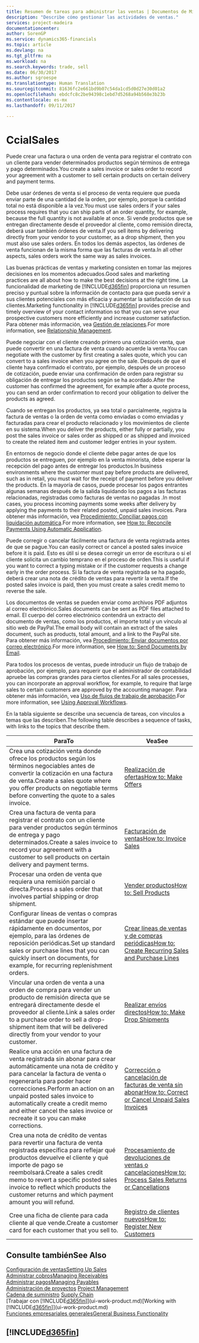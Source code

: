 ```yaml
---
title: Resumen de tareas para administrar las ventas | Documentos de Microsoft
description: "Describe cómo gestionar las actividades de ventas."
services: project-madeira
documentationcenter: 
author: SorenGP
ms.service: dynamics365-financials
ms.topic: article
ms.devlang: na
ms.tgt_pltfrm: na
ms.workload: na
ms.search.keywords: trade, sell
ms.date: 06/30/2017
ms.author: sgroespe
ms.translationtype: Human Translation
ms.sourcegitcommit: 81636fc2e661bd9b07c54da1cd5d0d27e30d01a2
ms.openlocfilehash: ebdcfc8c2be94398c1ebd7d5268a94b568e3b23b
ms.contentlocale: es-mx
ms.lasthandoff: 09/11/2017

---
```

# <a name="sales"></a><span data-ttu-id="61e13-103">Ccial</span><span class="sxs-lookup"><span data-stu-id="61e13-103">Sales</span></span>
<span data-ttu-id="61e13-104">Puede crear una factura o una orden de venta para registrar el contrato con un cliente para vender determinados productos según términos de entrega y pago determinados.</span><span class="sxs-lookup"><span data-stu-id="61e13-104">You create a sales invoice or sales order to record your agreement with a customer to sell certain products on certain delivery and payment terms.</span></span>

<span data-ttu-id="61e13-105">Debe usar órdenes de venta si el proceso de venta requiere que pueda enviar parte de una cantidad de la orden, por ejemplo, porque la cantidad total no está disponible a la vez.</span><span class="sxs-lookup"><span data-stu-id="61e13-105">You must use sales orders if your sales process requires that you can ship parts of an order quantity, for example, because the full quantity is not available at once.</span></span> <span data-ttu-id="61e13-106">Si vende productos que se entregan directamente desde el proveedor al cliente, como remisión directa, deberá usar también órdenes de venta.</span><span class="sxs-lookup"><span data-stu-id="61e13-106">If you sell items by delivering directly from your vendor to your customer, as a drop shipment, then you must also use sales orders.</span></span> <span data-ttu-id="61e13-107">En todos los demás aspectos, las órdenes de venta funcionan de la misma forma que las facturas de venta.</span><span class="sxs-lookup"><span data-stu-id="61e13-107">In all other aspects, sales orders work the same way as sales invoices.</span></span>

<span data-ttu-id="61e13-108">Las buenas prácticas de ventas y marketing consisten en tomar las mejores decisiones en los momentos adecuados.</span><span class="sxs-lookup"><span data-stu-id="61e13-108">Good sales and marketing practices are all about how to make the best decisions at the right time.</span></span> <span data-ttu-id="61e13-109">La funcionalidad de marketing de [!INCLUDE[d365fin](includes/d365fin_md.md)] proporciona un resumen preciso y puntual sobre la información de contacto para que pueda servir a sus clientes potenciales con más eficacia y aumentar la satisfacción de sus clientes.</span><span class="sxs-lookup"><span data-stu-id="61e13-109">Marketing functionality in [!INCLUDE[d365fin](includes/d365fin_md.md)] provides precise and timely overview of your contact information so that you can serve your prospective customers more efficiently and increase customer satisfaction.</span></span> <span data-ttu-id="61e13-110">Para obtener más información, vea [Gestión de relaciones](marketing-relationship-management.md).</span><span class="sxs-lookup"><span data-stu-id="61e13-110">For more information, see [Relationship Management](marketing-relationship-management.md).</span></span>

<span data-ttu-id="61e13-111">Puede negociar con el cliente creando primero una cotización venta, que puede convertir en una factura de venta cuando acuerde la venta.</span><span class="sxs-lookup"><span data-stu-id="61e13-111">You can negotiate with the customer by first creating a sales quote, which you can convert to a sales invoice when you agree on the sale.</span></span> <span data-ttu-id="61e13-112">Después de que el cliente haya confirmado el contrato, por ejemplo, después de un proceso de cotización, puede enviar una confirmación de orden para registrar su obligación de entregar los productos según se ha acordado.</span><span class="sxs-lookup"><span data-stu-id="61e13-112">After the customer has confirmed the agreement, for example after a quote process, you can send an order confirmation to record your obligation to deliver the products as agreed.</span></span>

<span data-ttu-id="61e13-113">Cuando se entregan los productos, ya sea total o parcialmente, registra la factura de ventas o la orden de venta como enviadas o como enviadas y facturadas para crear el producto relacionado y los movimientos de cliente en su sistema.</span><span class="sxs-lookup"><span data-stu-id="61e13-113">When you deliver the products, either fully or partially, you post the sales invoice or sales order as shipped or as shipped and invoiced to create the related item and customer ledger entries in your system.</span></span>

<span data-ttu-id="61e13-114">En entornos de negocio donde el cliente debe pagar antes de que los productos se entreguen, por ejemplo en la venta minorista, debe esperar la recepción del pago antes de entregar los productos.</span><span class="sxs-lookup"><span data-stu-id="61e13-114">In business environments where the customer must pay before products are delivered, such as in retail, you must wait for the receipt of payment before you deliver the products.</span></span> <span data-ttu-id="61e13-115">En la mayoría de casos, puede procesar los pagos entrantes algunas semanas después de la salida liquidando los pagos a las facturas relacionadas, registradas como facturas de ventas no pagadas .</span><span class="sxs-lookup"><span data-stu-id="61e13-115">In most cases, you process incoming payments some weeks after delivery by applying the payments to their related posted, unpaid sales invoices.</span></span> <span data-ttu-id="61e13-116">Para obtener más información, vea [Procedimiento: Conciliar pagos con liquidación automática](receivables-how-reconcile-payments-auto-application.md).</span><span class="sxs-lookup"><span data-stu-id="61e13-116">For more information, see [How to: Reconcile Payments Using Automatic Application](receivables-how-reconcile-payments-auto-application.md).</span></span>

<span data-ttu-id="61e13-117">Puede corregir o cancelar fácilmente una factura de venta registrada antes de que se pague.</span><span class="sxs-lookup"><span data-stu-id="61e13-117">You can easily correct or cancel a posted sales invoice before it is paid.</span></span> <span data-ttu-id="61e13-118">Esto es útil si se desea corregir un error de escritura o si el cliente solicita un cambio temprano en el proceso de orden.</span><span class="sxs-lookup"><span data-stu-id="61e13-118">This is useful if you want to correct a typing mistake or if the customer requests a change early in the order process.</span></span> <span data-ttu-id="61e13-119">Si la factura de venta registrada se ha pagado, deberá crear una nota de crédito de ventas para revertir la venta.</span><span class="sxs-lookup"><span data-stu-id="61e13-119">If the posted sales invoice is paid, then you must create a sales credit memo to reverse the sale.</span></span>

<span data-ttu-id="61e13-120">Los documentos de ventas se pueden enviar como archivos PDF adjuntos al correo electrónico.</span><span class="sxs-lookup"><span data-stu-id="61e13-120">Sales documents can be sent as PDF files attached to email.</span></span> <span data-ttu-id="61e13-121">El cuerpo del correo electrónico contendrá un extracto del documento de ventas, como los productos, el importe total y un vínculo al sitio web de PayPal.</span><span class="sxs-lookup"><span data-stu-id="61e13-121">The email body will contain an extract of the sales document, such as products, total amount, and a link to the PayPal site.</span></span> <span data-ttu-id="61e13-122">Para obtener más información, vea [Procedimiento: Enviar documentos por correo electrónico](ui-how-send-documents-email.md).</span><span class="sxs-lookup"><span data-stu-id="61e13-122">For more information, see [How to: Send Documents by Email](ui-how-send-documents-email.md).</span></span>

<span data-ttu-id="61e13-123">Para todos los procesos de ventas, puede introducir un flujo de trabajo de aprobación, por ejemplo, para requerir que el administrador de contabilidad apruebe las compras grandes para ciertos clientes.</span><span class="sxs-lookup"><span data-stu-id="61e13-123">For all sales processes, you can incorporate an approval workflow, for example, to require that large sales to certain customers are approved by the accounting manager.</span></span> <span data-ttu-id="61e13-124">Para obtener más información, vea [Uso de flujos de trabajo de aprobación](across-how-use-approval-workflows.md).</span><span class="sxs-lookup"><span data-stu-id="61e13-124">For more information, see [Using Approval Workflows](across-how-use-approval-workflows.md).</span></span>

<span data-ttu-id="61e13-125">En la tabla siguiente se describe una secuencia de tareas, con vínculos a temas que las describen.</span><span class="sxs-lookup"><span data-stu-id="61e13-125">The following table describes a sequence of tasks, with links to the topics that describe them.</span></span>

| <span data-ttu-id="61e13-126">Para</span><span class="sxs-lookup"><span data-stu-id="61e13-126">To</span></span> | <span data-ttu-id="61e13-127">Vea</span><span class="sxs-lookup"><span data-stu-id="61e13-127">See</span></span> |
| --- | --- |
| <span data-ttu-id="61e13-128">Crea una cotización venta donde ofrece los productos según los términos negociables antes de convertir la cotización en una factura de venta.</span><span class="sxs-lookup"><span data-stu-id="61e13-128">Create a sales quote where you offer products on negotiable terms before converting the quote to a sales invoice.</span></span> |[<span data-ttu-id="61e13-129">Realización de ofertas</span><span class="sxs-lookup"><span data-stu-id="61e13-129">How to: Make Offers</span></span>](sales-how-make-offers.md) |
| <span data-ttu-id="61e13-130">Crea una factura de venta para registrar el contrato con un cliente para vender productos según términos de entrega y pago determinados.</span><span class="sxs-lookup"><span data-stu-id="61e13-130">Create a sales invoice to record your agreement with a customer to sell products on certain delivery and payment terms.</span></span> |[<span data-ttu-id="61e13-131">Facturación de ventas</span><span class="sxs-lookup"><span data-stu-id="61e13-131">How to: Invoice Sales</span></span>](sales-how-invoice-sales.md) |
| <span data-ttu-id="61e13-132">Procesar una orden de venta que requiera una remisión parcial o directa.</span><span class="sxs-lookup"><span data-stu-id="61e13-132">Process a sales order that involves partial shipping or drop shipment.</span></span> |[<span data-ttu-id="61e13-133">Vender productos</span><span class="sxs-lookup"><span data-stu-id="61e13-133">How to: Sell Products</span></span>](sales-how-sell-products.md) |
|<span data-ttu-id="61e13-134">Configurar líneas de ventas o compras estándar que puede insertar rápidamente en documentos, por ejemplo, para las órdenes de reposición periódicas.</span><span class="sxs-lookup"><span data-stu-id="61e13-134">Set up standard sales or purchase lines that you can quickly insert on documents, for example, for recurring replenishment orders.</span></span>|[<span data-ttu-id="61e13-135">Crear líneas de ventas y de compras periódicas</span><span class="sxs-lookup"><span data-stu-id="61e13-135">How to: Create Recurring Sales and Purchase Lines</span></span>](sales-how-work-standard-lines.md)|  
| <span data-ttu-id="61e13-136">Vincular una orden de venta a una orden de compra para vender un producto de remisión directa que se entregará directamente desde el proveedor al cliente.</span><span class="sxs-lookup"><span data-stu-id="61e13-136">Link a sales order to a purchase order to sell a drop-shipment item that will be delivered directly from your vendor to your customer.</span></span> |[<span data-ttu-id="61e13-137">Realizar envíos directos</span><span class="sxs-lookup"><span data-stu-id="61e13-137">How to: Make Drop Shipments</span></span>](sales-how-drop-shipment.md) |
| <span data-ttu-id="61e13-138">Realice una acción en una factura de venta registrada sin abonar para crear automáticamente una nota de crédito y para cancelar la factura de venta o regenerarla para poder hacer correcciones.</span><span class="sxs-lookup"><span data-stu-id="61e13-138">Perform an action on an unpaid posted sales invoice to automatically create a credit memo and either cancel the sales invoice or recreate it so you can make corrections.</span></span> |[<span data-ttu-id="61e13-139">Corrección o cancelación de facturas de venta sin abonar</span><span class="sxs-lookup"><span data-stu-id="61e13-139">How to: Correct or Cancel Unpaid Sales Invoices</span></span>](sales-how-correct-cancel-sales-invoice.md) |
| <span data-ttu-id="61e13-140">Crea una nota de crédito de ventas para revertir una factura de venta registrada específica para reflejar qué productos devuelve el cliente y qué importe de pago se reembolsará.</span><span class="sxs-lookup"><span data-stu-id="61e13-140">Create a sales credit memo to revert a specific posted sales invoice to reflect which products the customer returns and which payment amount you will refund.</span></span> |[<span data-ttu-id="61e13-141">Procesamiento de devoluciones de ventas o cancelaciones</span><span class="sxs-lookup"><span data-stu-id="61e13-141">How to: Process Sales Returns or Cancellations</span></span>](sales-how-process-sales-returns-cancellations.md) |
| <span data-ttu-id="61e13-142">Cree una ficha de cliente para cada cliente al que vende.</span><span class="sxs-lookup"><span data-stu-id="61e13-142">Create a customer card for each customer that you sell to.</span></span> |[<span data-ttu-id="61e13-143">Registro de clientes nuevos</span><span class="sxs-lookup"><span data-stu-id="61e13-143">How to: Register New Customers</span></span>](sales-how-register-new-customers.md) |

## <a name="see-also"></a><span data-ttu-id="61e13-144">Consulte también</span><span class="sxs-lookup"><span data-stu-id="61e13-144">See Also</span></span>
[<span data-ttu-id="61e13-145">Configuración de ventas</span><span class="sxs-lookup"><span data-stu-id="61e13-145">Setting Up Sales</span></span>](sales-setup-sales.md)  
[<span data-ttu-id="61e13-146">Administrar cobros</span><span class="sxs-lookup"><span data-stu-id="61e13-146">Managing Receivables</span></span>](receivables-manage-receivables.md)  
[<span data-ttu-id="61e13-147">Administrar pagos</span><span class="sxs-lookup"><span data-stu-id="61e13-147">Managing Payables</span></span>](payables-manage-payables.MD)  
<span data-ttu-id="61e13-148">[Administración de proyectos](projects-manage-projects.md)  </span><span class="sxs-lookup"><span data-stu-id="61e13-148">[Project Management](projects-manage-projects.md)  </span></span>  
<span data-ttu-id="61e13-149">[Cadena de suministro](madeira-supply-chain.md)    </span><span class="sxs-lookup"><span data-stu-id="61e13-149">[Supply Chain](madeira-supply-chain.md)    </span></span>  
<span data-ttu-id="61e13-150">[Trabajar con [!INCLUDE[d365fin](includes/d365fin_md.md)]](ui-work-product.md)</span><span class="sxs-lookup"><span data-stu-id="61e13-150">[Working with [!INCLUDE[d365fin](includes/d365fin_md.md)]](ui-work-product.md)</span></span>  
[<span data-ttu-id="61e13-151">Funciones empresariales generales</span><span class="sxs-lookup"><span data-stu-id="61e13-151">General Business Functionality</span></span>](ui-across-business-areas.md)

## [!INCLUDE[d365fin](includes/free_trial_md.md)]

